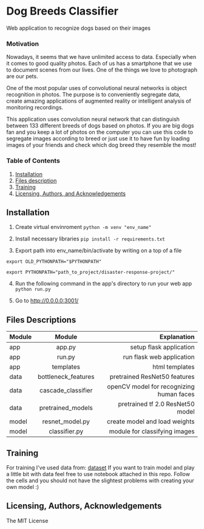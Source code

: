 # Dog Breeds Classifier
Web application to recognize dogs based on their images

### Motivation
Nowadays, it seems that we have unlimited access to data. Especially when it comes to good quality photos. Each of us has a smartphone that we use to document scenes from our lives. One of the things we love to photograph are our pets.

One of the most popular uses of convolutional neural networks is object recognition in photos. The purpose is to conveniently segregate data, create amazing applications of augmented reality or intelligent analysis of monitoring recordings.

This application uses convolution neural network that can distinguish between 133 different breeds of dogs based on photos.
If you are big dogs fan and you keep a lot of photos on the computer you can use this code to segregate images according to breed or just use it to have fun by loading images of your friends and check which dog breed they resemble the most!


### Table of Contents

1. [Installation](#installation)
2. [Files description](#files)
3. [Training](#training)
4. [Licensing, Authors, and Acknowledgements](#licensing)

## Installation <a name="installation"></a>

1. Create virtual envinroment 
`python -m venv "env_name"`

2. Install necessary libraries
`pip install -r requirements.txt`

3. Export path into env_name/bin/activate by writing on a top of a file

`export OLD_PYTHONPATH="$PYTHONPATH"`

`export PYTHONPATH="path_to_project/disaster-response-project/"`

4. Run the following command in the app's directory to run your web app
    `python run.py`

5. Go to http://0.0.0.0:3001/

## Files Descriptions <a name="files"></a>

| Module        | Module           | Explanation  |
| ------------- |:-------------:| -----:|
| app           | app.py         | setup flask application |
| app           | run.py         | run flask web application |
| app           | templates      | html templates |
| data          | bottleneck_features| pretrained ResNet50 features |
| data          | cascade_classifier| openCV model for recognizing human faces |
| data          | pretrained_models| pretrained tf 2.0 ResNet50 model |
| model        | resnet_model.py| create model and load weights |
| model        | classifier.py| module for classifying images |

## Training<a name="training"></a>
For training I've used data from: <a href="https://s3-us-west-1.amazonaws.com/udacity-aind/dog-project/dogImages.zip" class="text-white">dataset</a>
If you want to train model and play a little bit with data feel free to use notebook
attached in this repo. Follow the cells and you should not have the slightest problems with creating your own model :)

## Licensing, Authors, Acknowledgements<a name="licensing"></a>
The MIT License
